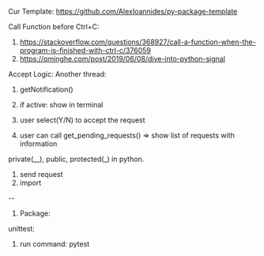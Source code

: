 Cur Template:
https://github.com/AlexIoannides/py-package-template

Call Function before Ctrl+C:
1. https://stackoverflow.com/questions/368927/call-a-function-when-the-program-is-finished-with-ctrl-c/376059
2. https://qminghe.com/post/2019/06/08/dive-into-python-signal

Accept Logic:
Another thread:
1. getNotification()
2. if active: show in terminal
3. user select(Y/N) to accept the request


4. user can call get_pending_requests() => show list of requests with information


private(__), public, protected(_) in python.

1. send request
2. import

--
1. Package:


unittest:
1. run command: pytest